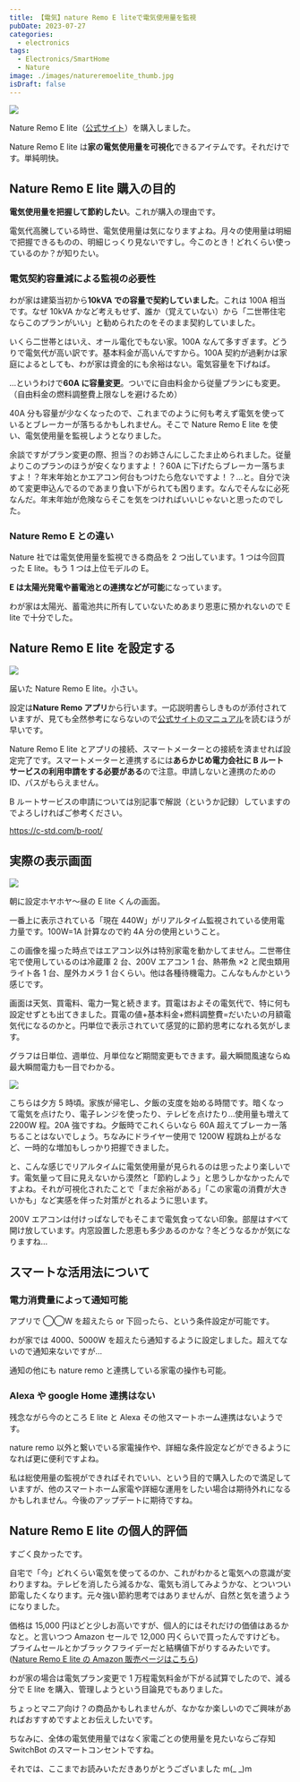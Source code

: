 ```yaml
---
title: 【電気】nature Remo E liteで電気使用量を監視
pubDate: 2023-07-27
categories:
  - electronics
tags:
  - Electronics/SmartHome
  - Nature
image: ./images/natureremoelite_thumb.jpg
isDraft: false
---
```


![](images/natureremoelite_thumb-1024x640.jpg)

Nature Remo E lite（[公式サイト](https://nature.global/nature-remo-e-lite/)）を購入しました。

Nature Remo E lite は**家の電気使用量を可視化**できるアイテムです。それだけです。単純明快。

## Nature Remo E lite 購入の目的

**電気使用量を把握して節約したい**。これが購入の理由です。

電気代高騰している時世、電気使用量は気になりますよね。月々の使用量は明細で把握できるものの、明細じっくり見ないですし。今このとき！どれくらい使っているのか？が知りたい。

### 電気契約容量減による監視の必要性

わが家は建築当初から**10kVA での容量で契約していました**。これは 100A 相当です。なぜ 10kVA かなど考えもせず、誰か（覚えていない）から「二世帯住宅ならこのプランがいい」と勧められたのをそのまま契約していました。

いくら二世帯とはいえ、オール電化でもない家。100A なんて多すぎます。どうりで電気代が高い訳です。基本料金が高いんですから。100A 契約が過剰かは家庭によるとしても、わが家は資金的にも余裕はない。電気容量を下げねば。

…というわけで**60A に容量変更**。ついでに自由料金から従量プランにも変更。（自由料金の燃料調整費上限なしを避けるため）

40A 分も容量が少なくなったので、これまでのように何も考えず電気を使っているとブレーカーが落ちるかもしれません。そこで Nature Remo E lite を使い、電気使用量を監視しようとなりました。

余談ですがプラン変更の際、担当？のお姉さんにしこたま止められました。従量よりこのプランのほうが安くなりますよ！？60A に下げたらブレーカー落ちますよ！？年末年始とかエアコン何台もつけたら危ないですよ！？…と。自分で決めて変更申込んでるのであまり食い下がられても困ります。なんでそんなに必死なんだ。年末年始が危険ならそこを気をつければいいじゃないと思ったのでした。

### Nature Remo E との違い

Nature 社では電気使用量を監視できる商品を 2 つ出しています。1 つは今回買った E lite。もう 1 つは上位モデルの E。

**E は太陽光発電や蓄電池との連携などが可能**になっています。

わが家は太陽光、蓄電池共に所有していないためあまり恩恵に預かれないので E lite で十分でした。

## Nature Remo E lite を設定する

![](images/PXL_20230710_064819977-1024x576.jpg)

届いた Nature Remo E lite。小さい。

設定は**Nature Remo アプリ**から行います。一応説明書らしきものが添付されていますが、見ても全然参考にならないので[公式サイトのマニュアル](https://remoe-support.nature.global/hc/ja/articles/11587279441561)を読むほうが早いです。

Nature Remo E lite とアプリの接続、スマートメーターとの接続を済ませれば設定完了です。スマートメーターと連携するには**あらかじめ電力会社に B ルートサービスの利用申請をする必要がある**ので注意。申請しないと連携のための ID、パスがもらえません。

B ルートサービスの申請については別記事で解説（というか記録）していますのでよろしければご参考ください。

https://c-std.com/b-root/

## 実際の表示画面

![](images/Screenshot_20230727-143539-568x1024.png)

朝に設定ホヤホヤ〜昼の E lite くんの画面。

一番上に表示されている「現在 440W」がリアルタイム監視されている使用電力量です。100W=1A 計算なので約 4A 分の使用ということ。

この画像を撮った時点ではエアコン以外は特別家電を動かしてません。二世帯住宅で使用しているのは冷蔵庫 2 台、200V エアコン 1 台、熱帯魚 ×2 と爬虫類用ライト各 1 台、屋外カメラ 1 台くらい。他は各種待機電力。こんなもんかという感じです。

画面は天気、買電料、電力一覧と続きます。買電はおよその電気代で、特に何も設定せずとも出てきました。買電の値+基本料金+燃料調整費=だいたいの月額電気代になるのかと。円単位で表示されていて感覚的に節約思考になれる気がします。

グラフは日単位、週単位、月単位など期間変更もできます。最大瞬間風速ならぬ最大瞬間電力も一目でわかる。

![](images/Screenshot_20230727-1740102-585x1024.png)

こちらは夕方 5 時頃。家族が帰宅し、夕飯の支度を始める時間です。暗くなって電気を点けたり、電子レンジを使ったり、テレビを点けたり…使用量も増えて 2200W 程。20A 強ですね。夕飯時でこれくらいなら 60A 超えてブレーカー落ちることはないでしょう。ちなみにドライヤー使用で 1200W 程跳ね上がるなど、一時的な増加もしっかり把握できました。

と、こんな感じでリアルタイムに電気使用量が見られるのは思ったより楽しいです。電気量って目に見えないから漠然と「節約しよう」と思うしかなかったんですよね。それが可視化されたことで「まだ余裕がある」「この家電の消費が大きいかも」など実感を伴った対策がとれるように思います。

200V エアコンは付けっぱなしでもそこまで電気食ってない印象。部屋はすべて開け放しています。内窓設置した恩恵も多少あるのかな？冬どうなるかが気になりますね…

## スマートな活用法について

### 電力消費量によって通知可能

アプリで ◯◯W を超えたら or 下回ったら、という条件設定が可能です。

わが家では 4000、5000W を超えたら通知するように設定しました。超えてないので通知来ないですが…

通知の他にも nature remo と連携している家電の操作も可能。

### Alexa や google Home 連携はない

残念ながら今のところ E lite と Alexa その他スマートホーム連携はないようです。

nature remo 以外と繋いでいる家電操作や、詳細な条件設定などができるようになれば更に便利ですよね。

私は総使用量の監視ができればそれでいい、という目的で購入したので満足していますが、他のスマートホーム家電や詳細な運用をしたい場合は期待外れになるかもしれません。今後のアップデートに期待ですね。

## Nature Remo E lite の個人的評価

すごく良かったです。

自宅で「今」どれくらい電気を使ってるのか、これがわかると電気への意識が変わりますね。テレビを消したら減るかな、電気も消してみようかな、とついつい節電したくなります。元々強い節約思考ではありませんが、自然と気を遣うようになりました。

価格は 15,000 円ほどと少しお高いですが、個人的にはそれだけの価値はあるかなと。と言いつつ Amazon セールで 12,000 円くらいで買ったんですけども。プライムセールとかブラックフライデーだと結構値下がりするみたいです。([Nature Remo E lite の Amazon 販売ページはこちら](https://amzn.to/3Km2Z2J))

わが家の場合は電気プラン変更で 1 万程電気料金が下がる試算でしたので、減る分で E lite を購入、管理しようという目論見でもありました。

ちょっとマニア向け？の商品かもしれませんが、なかなか楽しいのでご興味があればおすすめですよとお伝えしたいです。

ちなみに、全体の電気使用量ではなく家電ごとの使用量を見たいならご存知 SwitchBot のスマートコンセントですね。

それでは、ここまでお読みいただきありがとうございました m(\_ \_)m
